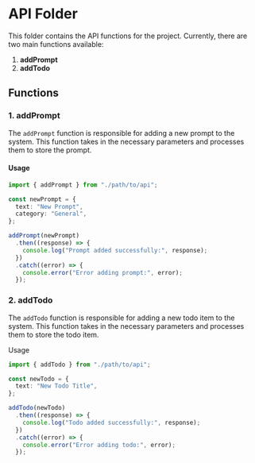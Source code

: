 # API Folder

This folder contains the API functions for the project. Currently, there are two main functions available:

1. **addPrompt**
2. **addTodo**

## Functions

### 1. addPrompt

The `addPrompt` function is responsible for adding a new prompt to the system. This function takes in the necessary parameters and processes them to store the prompt.

#### Usage

```typescript
import { addPrompt } from "./path/to/api";

const newPrompt = {
  text: "New Prompt",
  category: "General",
};

addPrompt(newPrompt)
  .then((response) => {
    console.log("Prompt added successfully:", response);
  })
  .catch((error) => {
    console.error("Error adding prompt:", error);
  });
```

### 2. addTodo

The `addTodo` function is responsible for adding a new todo item to the system. This function takes in the necessary parameters and processes them to store the todo item.

Usage

```typescript
import { addTodo } from "./path/to/api";

const newTodo = {
  text: "New Todo Title",
};

addTodo(newTodo)
  .then((response) => {
    console.log("Todo added successfully:", response);
  })
  .catch((error) => {
    console.error("Error adding todo:", error);
  });
```
